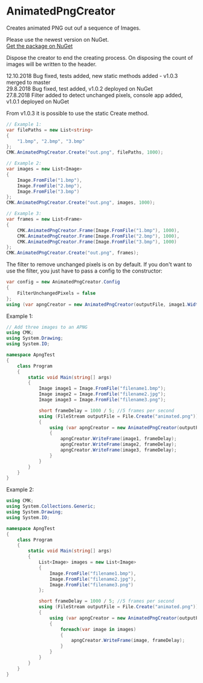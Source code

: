 # AnimatedPngCreator
Creates animated PNG out ouf a sequence of Images.

Please use the newest version on NuGet.
<br>
[Get the package on NuGet](https://www.nuget.org/packages/AnimatedPngCreator/)

Dispose the creator to end the creating process. On disposing the count of images will be written to the header.

12.10.2018  Bug fixed, tests added, new static methods added - v1.0.3 merged to master
<br>
29.8.2018  Bug fixed, test added, v1.0.2 deployed on NuGet
<br>
27.8.2018  Filter added to detect unchanged pixels, console app added, v1.0.1 deployed on NuGet

From v1.0.3 it is possible to use the static Create method. 

```csharp
// Example 1:
var filePaths = new List<string>
{
    "1.bmp", "2.bmp", "3.bmp"
};
CMK.AnimatedPngCreator.Create("out.png", filePaths, 1000);

// Example 2:
var images = new List<Image>
{
    Image.FromFile("1.bmp"),
    Image.FromFile("2.bmp"),
    Image.FromFile("3.bmp")
};
CMK.AnimatedPngCreator.Create("out.png", images, 1000);

// Example 3:
var frames = new List<Frame>
{
    CMK.AnimatedPngCreator.Frame(Image.FromFile("1.bmp"), 1000),
    CMK.AnimatedPngCreator.Frame(Image.FromFile("2.bmp"), 1000),
    CMK.AnimatedPngCreator.Frame(Image.FromFile("3.bmp"), 1000)
};
CMK.AnimatedPngCreator.Create("out.png", frames);
```

The filter to remove unchanged pixels is on by default. If you don't want to use the filter, you just have to pass a config to the constructor:

```csharp
var config = new AnimatedPngCreator.Config
{
    FilterUnchangedPixels = false
};
using (var apngCreator = new AnimatedPngCreator(outputFile, image1.Width, image1.Height, config))
```

Example 1:

```csharp
// Add three images to an APNG
using CMK;
using System.Drawing;
using System.IO;

namespace ApngTest
{
    class Program
    {
        static void Main(string[] args)
        {
            Image image1 = Image.FromFile("filename1.bmp");
            Image image2 = Image.FromFile("filename2.jpg");
            Image image3 = Image.FromFile("filename3.png");

            short frameDelay = 1000 / 5; //5 frames per second
            using (FileStream outputFile = File.Create("animated.png"))
            {
                using (var apngCreator = new AnimatedPngCreator(outputFile, image1.Width, image1.Height))
                {
                    apngCreator.WriteFrame(image1, frameDelay);
                    apngCreator.WriteFrame(image2, frameDelay);
                    apngCreator.WriteFrame(image3, frameDelay);
                }
            }
        }
    }
}
```
Example 2:
```csharp
using CMK;
using System.Collections.Generic;
using System.Drawing;
using System.IO;

namespace ApngTest
{
    class Program
    {
        static void Main(string[] args)
        {
            List<Image> images = new List<Image>
            {
                Image.FromFile("filename1.bmp"),
                Image.FromFile("filename2.jpg"),
                Image.FromFile("filename3.png")
            };

            short frameDelay = 1000 / 5; //5 frames per second
            using (FileStream outputFile = File.Create("animated.png"))
            {
                using (var apngCreator = new AnimatedPngCreator(outputFile, images[0].Width, images[0].Height))
                {
                    foreach(var image in images)
                    {
                        apngCreator.WriteFrame(image, frameDelay);
                    }
                }
            }
        }
    }
}
```
